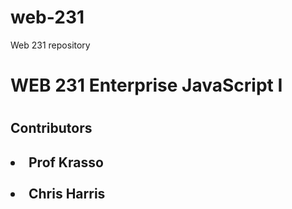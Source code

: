 # web-231
Web 231 repository
<h1>WEB 231 Enterprise JavaScript I<h1>
<h2>Contributors<h2>

<li>Prof Krasso</li>
<br>
<li>Chris Harris</li>
